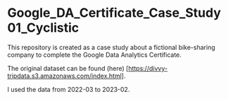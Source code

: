 # Google_DA_Certificate_Case_Study01_Cyclistic
This repository is created as a case study about a fictional bike-sharing company to complete the Google Data Analytics Certificate.

The original dataset can be found (here) [https://divvy-tripdata.s3.amazonaws.com/index.html].

I used the data from 2022-03 to 2023-02.
